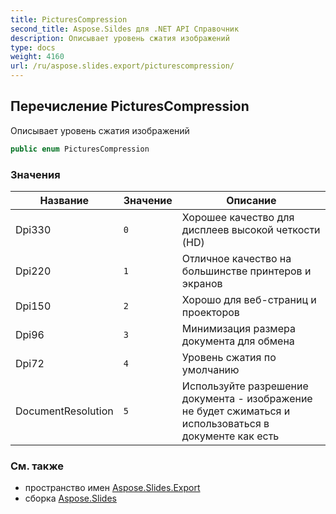 ```yaml
---
title: PicturesCompression
second_title: Aspose.Sildes для .NET API Справочник
description: Описывает уровень сжатия изображений
type: docs
weight: 4160
url: /ru/aspose.slides.export/picturescompression/
---
```


## Перечисление PicturesCompression

Описывает уровень сжатия изображений

```csharp
public enum PicturesCompression
```

### Значения

| Название | Значение | Описание |
| --- | --- | --- |
| Dpi330 | `0` | Хорошее качество для дисплеев высокой четкости (HD) |
| Dpi220 | `1` | Отличное качество на большинстве принтеров и экранов |
| Dpi150 | `2` | Хорошо для веб-страниц и проекторов |
| Dpi96 | `3` | Минимизация размера документа для обмена |
| Dpi72 | `4` | Уровень сжатия по умолчанию |
| DocumentResolution | `5` | Используйте разрешение документа - изображение не будет сжиматься и использоваться в документе как есть |

### См. также

* пространство имен [Aspose.Slides.Export](../../aspose.slides.export)
* сборка [Aspose.Slides](../../)

<!-- DO NOT EDIT: сгенерировано xmldocmd для Aspose.Slides.dll -->